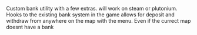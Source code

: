 Custom bank utility with a few extras. will work on steam or plutonium. 
Hooks to the existing bank system in the game allows for deposit and withdraw from anywhere on the map with the menu. Even if the currect map doesnt have a bank
